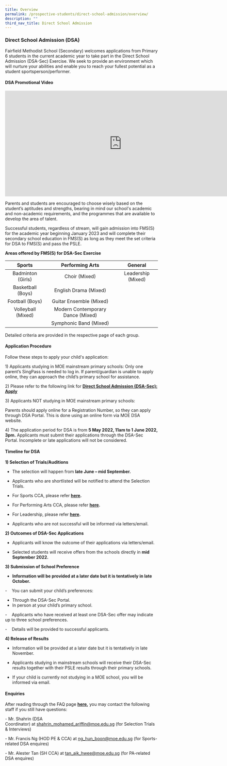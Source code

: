 ```yaml
---
title: Overview
permalink: /prospective-students/direct-school-admission/overview/
description: ""
third_nav_title: Direct School Admission
---
```

### Direct School Admission (DSA)


Fairfield Methodist School (Secondary) welcomes applications from Primary 6 students in the current academic year to take part in the Direct School Admission (DSA-Sec) Exercise. We seek to provide an environment which will nurture your abilities and enable you to reach your fullest potential as a student sportsperson/performer.

#### DSA Promotional Video

<iframe width="768" height="348" src="https://www.youtube.com/embed/KbeWyYy9ca8" title="FMSS DSA Promotional Video" frameborder="0" allow="accelerometer; autoplay; clipboard-write; encrypted-media; gyroscope; picture-in-picture" allowfullscreen=""></iframe>

Parents and students are encouraged to choose wisely based on the student’s aptitudes and strengths, bearing in mind our school's academic and non-academic requirements, and the programmes that are available to develop the area of talent.

  

Successful students, regardless of stream, will gain admission into FMS(S) for the academic year beginning January 2023 and will complete their secondary school education in FMS(S) as long as they meet the set criteria for DSA to FMS(S) and pass the PSLE.

**Areas offered by FMS(S) for DSA-Sec Exercise**


| Sports | Performing Arts | General |
|:---:|:---:|:---:|
| Badminton (Girls) | Choir (Mixed) | Leadership (Mixed) |
| Basketball (Boys) | English Drama (Mixed)  |  |
| Football (Boys) | Guitar Ensemble (Mixed) |  |
| Volleyball (Mixed) | Modern Contemporary Dance (Mixed) |  |
|  | Symphonic Band (Mixed) |  |

Detailed criteria are provided in the respective page of each group.

#### Application Procedure

Follow these steps to apply your child's application:  

  

1\)&nbsp;Applicants studying in MOE mainstream primary schools: Only one parent’s SingPass is needed to log in. If parent/guardian is unable to apply online, they can approach the child’s primary school for assistance.


2\) Please refer to the following link for&nbsp;[**Direct School Admission (DSA-Sec): Apply**](https://www.moe.gov.sg/secondary/dsa/application)

3\) Applicants NOT studying in MOE mainstream primary schools:  

Parents should apply online for a Registration Number, so they can apply through DSA Portal. This is done using an online form via MOE DSA website.

4\) The application period for DSA is from&nbsp;**5 May 2022, 11am to 1 June 2022, 3pm.**&nbsp;Applicants must submit their applications through the DSA-Sec Portal.&nbsp;Incomplete or late applications will not be considered.

#### Timeline for DSA

**1) Selection of Trials/Auditions**

*   The selection will happen from&nbsp;**late June – mid September.**
*   Applicants who are shortlisted will be notified to attend the Selection Trials.  
    


*   For Sports CCA, please refer&nbsp;**[here](https://staging.d1wp5xkpm2dbnc.amplifyapp.com/prospective-students/direct-school-admission/sports/).**

*   For Performing Arts CCA, please refer&nbsp;**[here](https://staging.d1wp5xkpm2dbnc.amplifyapp.com/prospective-students/direct-school-admission/performing-arts/).**

*   For Leadership, please refer&nbsp;**[here](https://staging.d1wp5xkpm2dbnc.amplifyapp.com/prospective-students/direct-school-admission/leadership/).**

*   Applicants who are not successful will be informed via letters/email.

**2) Outcomes of DSA-Sec Applications**

*   Applicants will know the outcome of their applications via letters/email.

*   Selected students will receive offers from the schools directly in&nbsp;**mid September 2022.**

**3) Submission of School Preference**

*   **Information will be provided at a later date but it is tentatively in late October.**

\-&nbsp; &nbsp; You can submit your child’s preferences:

*   Through the DSA-Sec Portal.
*   In person at your child’s primary school.

\-&nbsp; &nbsp; Applicants who have received at least one DSA-Sec offer may indicate up to three school preferences.  

\-&nbsp; &nbsp; Details will be provided to successful applicants.  

  

**4) Release of Results**

*   Information will be provided at a later date but it is tentatively in late November.  
    
*   Applicants studying in mainstream schools will receive their DSA-Sec results together with their PSLE results&nbsp;through their primary schools.

*   If your child is currently not studying in a MOE school, you will be informed via email.

#### Enquiries

After reading through the FAQ page&nbsp;**[here](https://staging.d1wp5xkpm2dbnc.amplifyapp.com/prospective-students/direct-school-admission/faq/),**&nbsp;you may contact the following staff if you still have questions:  

\- Mr. Shahrin (DSA Coordinator)&nbsp;at&nbsp;[shahrin\_mohamed\_ariffin@moe.edu.sg](mailto:shahrin_mohamed_ariffin@moe.edu.sg)&nbsp;(for Selection Trials &amp; Interviews)&nbsp;

  

\- Mr. Francis Ng (HOD PE &amp; CCA)&nbsp;at&nbsp;[ng\_hun\_boon@moe.edu.sg](mailto:ng_hun_boon@moe.edu.sg)&nbsp;(for Sports-related DSA enquires)&nbsp;

  

\- Mr. Alester Tan (SH CCA)&nbsp;at&nbsp;[tan\_aik\_hwee@moe.edu.sg](mailto:lum_tuck_choi_jason@moe.edu.sg)&nbsp;(for PA-related DSA enquires)